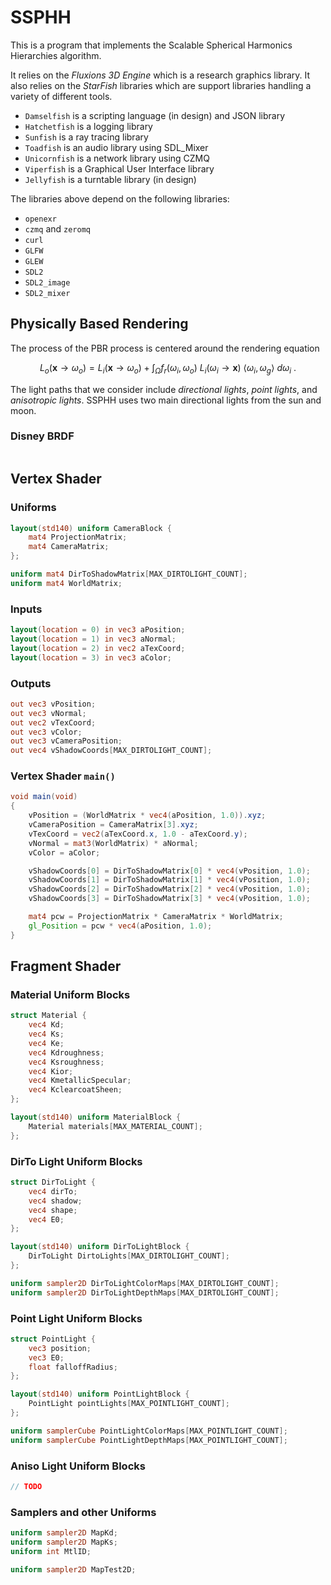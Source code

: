 # SSPHH

This is a program that implements the Scalable Spherical Harmonics Hierarchies algorithm.

It relies on the *Fluxions 3D Engine* which is a research graphics library. It also relies on the *StarFish* libraries which are support libraries handling a variety of different tools.

* `Damselfish` is a scripting language (in design) and JSON library
* `Hatchetfish` is a logging library
* `Sunfish` is a ray tracing library
* `Toadfish` is an audio library using SDL_Mixer
* `Unicornfish` is a network library using CZMQ
* `Viperfish` is a Graphical User Interface library
* `Jellyfish` is a turntable library (in design)

The libraries above depend on the following libraries:

* `openexr`
* `czmq` and `zeromq`
* `curl`
* `GLFW`
* `GLEW`
* `SDL2`
* `SDL2_image`
* `SDL2_mixer`

## Physically Based Rendering

The process of the PBR process is centered around the rendering equation

$$L_o (\mathbf{x} \to \omega_o) = L_i ( \mathbf{x} \to \omega_o ) + \int_\Omega {f_r(\omega_i, \omega_o)\ L_i(\omega_i \to \mathbf{x})\ \langle\omega_i, \omega_g\rangle\ d\omega_i}\ .$$

The light paths that we consider include *directional lights*, *point lights*, and *anisotropic lights*. SSPHH uses two main directional lights from the sun and moon.

### Disney BRDF

```glsl

```

## Vertex Shader

### Uniforms

```glsl
layout(std140) uniform CameraBlock {
	mat4 ProjectionMatrix;
	mat4 CameraMatrix;
};

uniform mat4 DirToShadowMatrix[MAX_DIRTOLIGHT_COUNT];
uniform mat4 WorldMatrix;
```

### Inputs

```glsl
layout(location = 0) in vec3 aPosition;
layout(location = 1) in vec3 aNormal;
layout(location = 2) in vec2 aTexCoord;
layout(location = 3) in vec3 aColor;
```

### Outputs

```glsl
out vec3 vPosition;
out vec3 vNormal;
out vec2 vTexCoord;
out vec3 vColor;
out vec3 vCameraPosition;
out vec4 vShadowCoords[MAX_DIRTOLIGHT_COUNT];
```

### Vertex Shader `main()`

```glsl
void main(void)
{
	vPosition = (WorldMatrix * vec4(aPosition, 1.0)).xyz;
	vCameraPosition = CameraMatrix[3].xyz;
	vTexCoord = vec2(aTexCoord.x, 1.0 - aTexCoord.y);
	vNormal = mat3(WorldMatrix) * aNormal;
	vColor = aColor;

	vShadowCoords[0] = DirToShadowMatrix[0] * vec4(vPosition, 1.0);
	vShadowCoords[1] = DirToShadowMatrix[1] * vec4(vPosition, 1.0);
	vShadowCoords[2] = DirToShadowMatrix[2] * vec4(vPosition, 1.0);
	vShadowCoords[3] = DirToShadowMatrix[3] * vec4(vPosition, 1.0);

	mat4 pcw = ProjectionMatrix * CameraMatrix * WorldMatrix;
	gl_Position = pcw * vec4(aPosition, 1.0);
}
```

## Fragment Shader

### Material Uniform Blocks

```glsl
struct Material {
	vec4 Kd;
	vec4 Ks;
	vec4 Ke;
	vec4 Kdroughness;
	vec4 Ksroughness;
	vec4 Kior;
	vec4 KmetallicSpecular;
	vec4 KclearcoatSheen;
};

layout(std140) uniform MaterialBlock {
	Material materials[MAX_MATERIAL_COUNT];
};
```

### DirTo Light Uniform Blocks

```glsl
struct DirToLight {
	vec4 dirTo;
	vec4 shadow;
	vec4 shape;
	vec4 E0;
};

layout(std140) uniform DirToLightBlock {
	DirToLight DirtoLights[MAX_DIRTOLIGHT_COUNT];
};

uniform sampler2D DirToLightColorMaps[MAX_DIRTOLIGHT_COUNT];
uniform sampler2D DirToLightDepthMaps[MAX_DIRTOLIGHT_COUNT];
```

### Point Light Uniform Blocks

```glsl
struct PointLight {
	vec3 position;
	vec3 E0;
	float falloffRadius;
};

layout(std140) uniform PointLightBlock {
	PointLight pointLights[MAX_POINTLIGHT_COUNT];
};

uniform samplerCube PointLightColorMaps[MAX_POINTLIGHT_COUNT];
uniform samplerCube PointLightDepthMaps[MAX_POINTLIGHT_COUNT];
```

### Aniso Light Uniform Blocks

```glsl
// TODO
```

### Samplers and other Uniforms

```glsl
uniform sampler2D MapKd;
uniform sampler2D MapKs;
uniform int MtlID;

uniform sampler2D MapTest2D;
```
